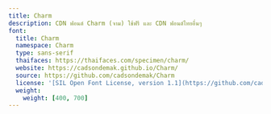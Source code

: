```yaml
---
title: Charm
description: CDN ฟอนต์ Charm (จาม) ใช้ฟรี และ CDN ฟอนต์ไทยอื่นๆ
font:
  title: Charm
  namespace: Charm
  type: sans-serif
  thaifaces: https://thaifaces.com/specimen/charm/
  website: https://cadsondemak.github.io/Charm/
  source: https://github.com/cadsondemak/Charm
  license: '[SIL Open Font License, version 1.1](https://github.com/cadsondemak/Charm/blob/master/OFL.txt)'
  weight:
    weight: [400, 700]
---
```


<div></div>
